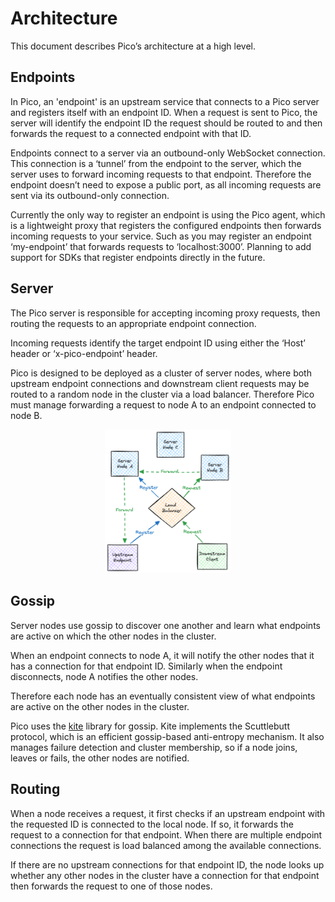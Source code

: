 # Architecture

This document describes Pico’s architecture at a high level.

## Endpoints

In Pico, an 'endpoint' is an upstream service that connects to a Pico server
and registers itself with an endpoint ID. When a request is sent to Pico, the
server will identify the endpoint ID the request should be routed to and then
forwards the request to a connected endpoint with that ID.

Endpoints connect to a server via an outbound-only WebSocket connection. This
connection is a ‘tunnel’ from the endpoint to the server, which the server uses
to forward incoming requests to that endpoint. Therefore the endpoint doesn’t
need to expose a public port, as all incoming requests are sent via its
outbound-only connection.

Currently the only way to register an endpoint is using the Pico agent, which
is a lightweight proxy that registers the configured endpoints then forwards
incoming requests to your service. Such as you may register an endpoint
‘my-endpoint’ that forwards requests to ‘localhost:3000’. Planning to add
support for SDKs that register endpoints directly in the future.

## Server

The Pico server is responsible for accepting incoming proxy requests, then routing the requests to an appropriate endpoint connection.

Incoming requests identify the target endpoint ID using either the ‘Host’ header or ‘x-pico-endpoint’ header.

Pico is designed to be deployed as a cluster of server nodes, where both upstream endpoint connections and downstream client requests may be routed to a random node in the cluster via a load balancer. Therefore Pico must manage forwarding a request to node A to an endpoint connected to node B.

<p align="center">
  <img src="../assets/images/routing.png" alt="routing" width="40%"/>
</p>

## Gossip

Server nodes use gossip to discover one another and learn what endpoints are
active on which the other nodes in the cluster.

When an endpoint connects to node A, it will notify the other nodes that it has
a connection for that endpoint ID. Similarly when the endpoint disconnects,
node A notifies the other nodes.

Therefore each node has an eventually consistent view of what endpoints are
active on the other nodes in the cluster.

Pico uses the [kite](https://github.com/andydunstall/kite) library for gossip.
Kite implements the Scuttlebutt protocol, which is an efficient gossip-based
anti-entropy mechanism. It also manages failure detection and cluster
membership, so if a node joins, leaves or fails, the other nodes are notified.

## Routing

When a node receives a request, it first checks if an upstream endpoint with
the requested ID is connected to the local node. If so, it forwards the request
to a connection for that endpoint. When there are multiple endpoint connections
the request is load balanced among the available connections.

If there are no upstream connections for that endpoint ID, the node looks up
whether any other nodes in the cluster have a connection for that endpoint then
forwards the request to one of those nodes.
